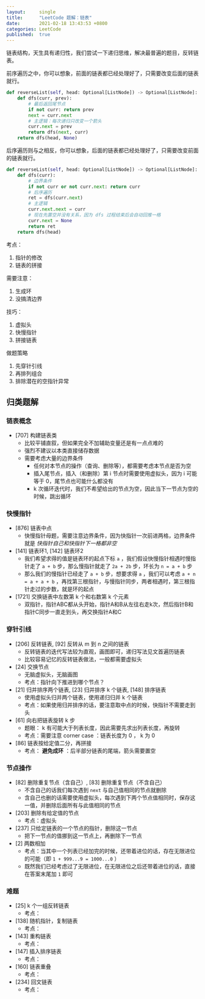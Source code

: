 ```yaml
---
layout:     single
title:      "LeetCode 题解：链表"
date:       2021-02-18 13:43:53 +0800
categories: LeetCode
published:  true
---
```


链表结构，天生具有递归性，我们尝试一下递归思维，解决最普遍的题目，反转链表。

前序遍历之中，你可以想象，前面的链表都已经处理好了，只需要改变后面的链表就行。

```py
def reverseList(self, head: Optional[ListNode]) -> Optional[ListNode]:
    def dfs(curr, prev):
        # 最后返回尾节点
        if not curr: return prev
        next = curr.next
        # 主逻辑：每次递归只改变一个箭头
        curr.next = prev
        return dfs(next, curr)
    return dfs(head, None)
```

后序遍历则与之相反，你可以想象，后面的链表都已经处理好了，只需要改变前面的链表就行。

```py
def reverseList(self, head: Optional[ListNode]) -> Optional[ListNode]:
    def dfs(curr):
        # 边界条件
        if not curr or not curr.next: return curr
        # 后序遍历
        ret = dfs(curr.next)
        # 主逻辑
        curr.next.next = curr
        # 现在先置空并没有关系，因为 dfs 过程结束后会自动回推一格
        curr.next = None
        return ret
    return dfs(head)
```

考点：
1.  指针的修改
1.  链表的拼接

需要注意：
1.  生成环
1.  没搞清边界

技巧：
1.  虚拟头
1.  快慢指针
1.  拼接链表

做题策略
1.  先穿针引线
1.  再排列组合
1.  排除潜在的空指针异常

## 归类题解

### 链表概念

- [707] 构建链表类
    - 比较平铺直叙，但如果完全不加辅助变量还是有一点点难的
    - 强烈不建议以本类直接储存数据
    - 需要考虑大量的边界条件
        - 任何对本节点的操作（查询、删除等），都需要考虑本节点是否为空
        - 插入尾节点，插入（和删除）第 i 节点时需要使用虚拟头，因为 i 可能等于 0，尾节点也可能什么都没有
        - k 次循环迭代时，我们不希望给出的节点为空，因此当下一节点为空的时候，跳出循环

### 快慢指针

- [876] 链表中点
    - 快慢指针母题，需要注意边界条件，因为快指针一次前进两格，边界条件就是 *快指针自己和快指针下一格都非空*
- [141] 链表环1, [142] 链表环2
    - 我们希望求得的值是链表环的起点下标 `a` ，我们假设快慢指针相遇时慢指针走了 `a + b` 步，那么慢指针就走了 `2a + 2b` 步，环长为 `n = a + b` 步
    - 那么我们的慢指针已经走了 `a + b` 步，想要求得 `a` ，我们可以考虑 `a + n = a + a + b` ，再找第三根指针，与慢指针同步，两者相遇时，第三根指针走过的步数，就是环的起点
- [1721] 交换链表中左数第 k 个和右数第 k 个元素
    - 双指针，指针ABC都从头开始，指针A和B从左往右走k次，然后指针B和指针C同步一直走到头，再交换指针A和C

### 穿针引线

- [206] 反转链表, [92] 反转从 m 到 n 之间的链表
    - 反转链表的迭代写法较为直观，画图即可，递归写法见文首遍历链表
    - 比较容易记忆的反转链表做法，一般都需要虚拟头
- [24] 交换节点
    - 无脑虚拟头，无脑画图
    - 考点：指针向下推进到哪个节点？
- [21] 归并排序两个链表, [23] 归并排序 k 个链表, [148] 排序链表
    - 使用虚拟头归并两个链表，使用递归归并 k 个链表
    - 考点：如果使用归并排序的话，要注意取中点的时候，快指针不需要走到头
- [61] 向右把链表旋转 k 步
    - 题眼： k 有可能大于列表长度，因此需要先求出列表长度，再旋转
    - 考点：需要注意 corner case ：链表长度为 0 ， k 为 0
- [86] 链表按给定值二分，再拼接
    - 考点： **避免成环** ：后半部分链表的尾端，箭头需要置空

### 节点操作

- [82] 删除重复节点（含自己）, [83] 删除重复节点（不含自己）
    - 不含自己的话我们每次遇到 `next` 与自己值相同的节点就删除
    - 含自己也删的话需要使用虚拟头，每次遇到下两个节点值相同时，保存这一值，并删除后面所有与此值相同的节点
- [203] 删除有给定值的节点
    - 考点：虚拟头
- [237] 只给定链表的一个节点的指针，删除这一节点
    - 把下一节点的值挪到这一节点上，再删除下一节点
- [2] 两数相加
    - 考点：当其中一个列表已经加完的时候，还带着进位的话，存在无限进位的可能（即 `1 + 999...9 = 1000...0` ）
    - 既然我们已经考虑过了无限进位，在无限进位之后还带着进位的话，直接在答案末尾加 `1` 即可

### 难题

- [25] k 个一组反转链表
    - 考点：
- [138] 随机指针，复制链表
    - 考点：
- [143] 重构链表
    - 考点：
- [147] 插入排序链表
    - 考点：
- [160] 链表重叠
    - 考点：
- [234] 回文链表
    - 考点：

